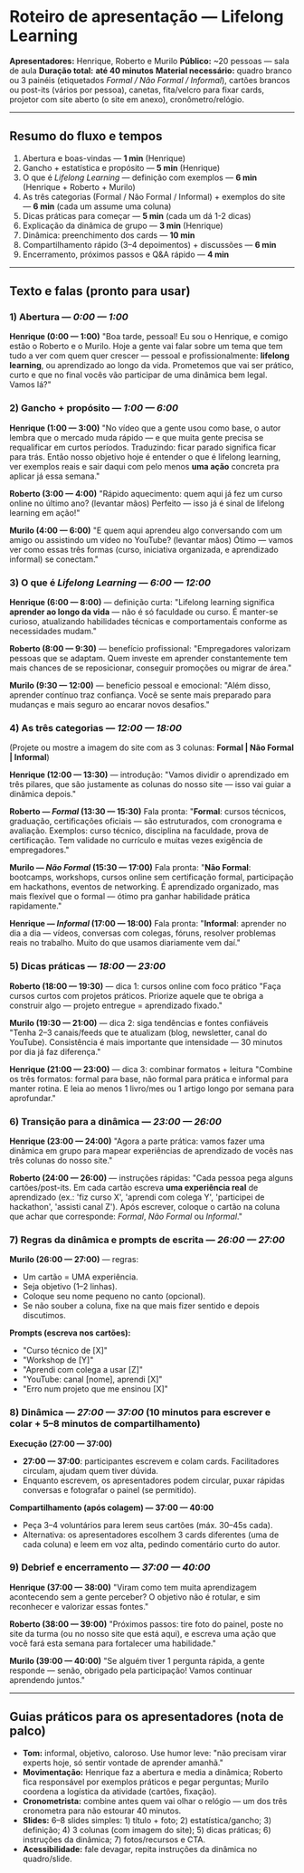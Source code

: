 # Roteiro de apresentação — **Lifelong Learning**

**Apresentadores:** Henrique, Roberto e Murilo
**Público:** ~20 pessoas — sala de aula
**Duração total:** **até 40 minutos**
**Material necessário:** quadro branco ou 3 painéis (etiquetados *Formal / Não Formal / Informal*), cartões brancos ou post-its (vários por pessoa), canetas, fita/velcro para fixar cards, projetor com site aberto (o site em anexo), cronômetro/relógio.

---

## Resumo do fluxo e tempos

1. Abertura e boas-vindas — **1 min** (Henrique)
2. Gancho + estatística e propósito — **5 min** (Henrique)
3. O que é *Lifelong Learning* — definição com exemplos — **6 min** (Henrique + Roberto + Murilo)
4. As três categorias (Formal / Não Formal / Informal) + exemplos do site — **6 min** (cada um assume uma coluna)
5. Dicas práticas para começar — **5 min** (cada um dá 1-2 dicas)
6. Explicação da dinâmica de grupo — **3 min** (Henrique)
7. Dinâmica: preenchimento dos cards — **10 min**
8. Compartilhamento rápido (3–4 depoimentos) + discussões — **6 min**
9. Encerramento, próximos passos e Q&A rápido — **4 min**

---

## Texto e falas (pronto para usar)

### 1) Abertura — *0:00 — 1:00*

**Henrique (0:00 — 1:00)**
"Boa tarde, pessoal! Eu sou o Henrique, e comigo estão o Roberto e o Murilo. Hoje a gente vai falar sobre um tema que tem tudo a ver com quem quer crescer — pessoal e profissionalmente: **lifelong learning**, ou aprendizado ao longo da vida. Prometemos que vai ser prático, curto e que no final vocês vão participar de uma dinâmica bem legal. Vamos lá?"

### 2) Gancho + propósito — *1:00 — 6:00*

**Henrique (1:00 — 3:00)**
"No vídeo que a gente usou como base, o autor lembra que o mercado muda rápido — e que muita gente precisa se requalificar em curtos períodos. Traduzindo: ficar parado significa ficar para trás. Então nosso objetivo hoje é entender o que é lifelong learning, ver exemplos reais e sair daqui com pelo menos **uma ação** concreta pra aplicar já essa semana."

**Roberto (3:00 — 4:00)**
"Rápido aquecimento: quem aqui já fez um curso online no último ano? (levantar mãos) Perfeito — isso já é sinal de lifelong learning em ação!"

**Murilo (4:00 — 6:00)**
"E quem aqui aprendeu algo conversando com um amigo ou assistindo um vídeo no YouTube? (levantar mãos) Ótimo — vamos ver como essas três formas (curso, iniciativa organizada, e aprendizado informal) se conectam."

### 3) O que é *Lifelong Learning* — *6:00 — 12:00*

**Henrique (6:00 — 8:00)** — definição curta:
"Lifelong learning significa **aprender ao longo da vida** — não é só faculdade ou curso. É manter-se curioso, atualizando habilidades técnicas e comportamentais conforme as necessidades mudam."

**Roberto (8:00 — 9:30)** — benefício profissional:
"Empregadores valorizam pessoas que se adaptam. Quem investe em aprender constantemente tem mais chances de se reposicionar, conseguir promoções ou migrar de área."

**Murilo (9:30 — 12:00)** — benefício pessoal e emocional:
"Além disso, aprender contínuo traz confiança. Você se sente mais preparado para mudanças e mais seguro ao encarar novos desafios."

### 4) As três categorias — *12:00 — 18:00*

(Projete ou mostre a imagem do site com as 3 colunas: **Formal | Não Formal | Informal**)

**Henrique (12:00 — 13:30)** — introdução:
"Vamos dividir o aprendizado em três pilares, que são justamente as colunas do nosso site — isso vai guiar a dinâmica depois."

**Roberto — *Formal* (13:30 — 15:30)**
Fala pronta:
"**Formal**: cursos técnicos, graduação, certificações oficiais — são estruturados, com cronograma e avaliação. Exemplos: curso técnico, disciplina na faculdade, prova de certificação. Tem validade no currículo e muitas vezes exigência de empregadores."

**Murilo — *Não Formal* (15:30 — 17:00)**
Fala pronta:
"**Não Formal**: bootcamps, workshops, cursos online sem certificação formal, participação em hackathons, eventos de networking. É aprendizado organizado, mas mais flexível que o formal — ótimo pra ganhar habilidade prática rapidamente."

**Henrique — *Informal* (17:00 — 18:00)**
Fala pronta:
"**Informal**: aprender no dia a dia — vídeos, conversas com colegas, fóruns, resolver problemas reais no trabalho. Muito do que usamos diariamente vem daí."

### 5) Dicas práticas — *18:00 — 23:00*

**Roberto (18:00 — 19:30)** — dica 1: cursos online com foco prático
"Faça cursos curtos com projetos práticos. Priorize aquele que te obriga a construir algo — projeto entregue = aprendizado fixado."

**Murilo (19:30 — 21:00)** — dica 2: siga tendências e fontes confiáveis
"Tenha 2–3 canais/feeds que te atualizam (blog, newsletter, canal do YouTube). Consistência é mais importante que intensidade — 30 minutos por dia já faz diferença."

**Henrique (21:00 — 23:00)** — dica 3: combinar formatos + leitura
"Combine os três formatos: formal para base, não formal para prática e informal para manter rotina. E leia ao menos 1 livro/mes ou 1 artigo longo por semana para aprofundar."

### 6) Transição para a dinâmica — *23:00 — 26:00*

**Henrique (23:00 — 24:00)**
"Agora a parte prática: vamos fazer uma dinâmica em grupo para mapear experiências de aprendizado de vocês nas três colunas do nosso site."

**Roberto (24:00 — 26:00)** — instruções rápidas:
"Cada pessoa pega alguns cartões/post-its. Em cada cartão escreva **uma experiência real** de aprendizado (ex.: 'fiz curso X', 'aprendi com colega Y', 'participei de hackathon', 'assisti canal Z'). Após escrever, coloque o cartão na coluna que achar que corresponde: *Formal*, *Não Formal* ou *Informal*."

### 7) Regras da dinâmica e prompts de escrita — *26:00 — 27:00*

**Murilo (26:00 — 27:00)** — regras:

* Um cartão = UMA experiência.
* Seja objetivo (1–2 linhas).
* Coloque seu nome pequeno no canto (opcional).
* Se não souber a coluna, fixe na que mais fizer sentido e depois discutimos.

**Prompts (escreva nos cartões):**

* "Curso técnico de [X]"
* "Workshop de [Y]"
* "Aprendi com colega a usar [Z]"
* "YouTube: canal [nome], aprendi [X]"
* "Erro num projeto que me ensinou [X]"

### 8) Dinâmica — *27:00 — 37:00* (10 minutos para escrever e colar + 5–8 minutos de compartilhamento)

**Execução (27:00 — 37:00)**

* **27:00 — 37:00**: participantes escrevem e colam cards. Facilitadores circulam, ajudam quem tiver dúvida.
* Enquanto escrevem, os apresentadores podem circular, puxar rápidas conversas e fotografar o painel (se permitido).

**Compartilhamento (após colagem) — 37:00 — 40:00**

* Peça 3–4 voluntários para lerem seus cartões (máx. 30–45s cada).
* Alternativa: os apresentadores escolhem 3 cards diferentes (uma de cada coluna) e leem em voz alta, pedindo comentário curto do autor.

### 9) Debrief e encerramento — *37:00 — 40:00*

**Henrique (37:00 — 38:00)**
"Viram como tem muita aprendizagem acontecendo sem a gente perceber? O objetivo não é rotular, e sim reconhecer e valorizar essas fontes."

**Roberto (38:00 — 39:00)**
"Próximos passos: tire foto do painel, poste no site da turma (ou no nosso site que está aqui), e escreva uma ação que você fará esta semana para fortalecer uma habilidade."

**Murilo (39:00 — 40:00)**
"Se alguém tiver 1 pergunta rápida, a gente responde — senão, obrigado pela participação! Vamos continuar aprendendo juntos."

---

## Guias práticos para os apresentadores (nota de palco)

* **Tom:** informal, objetivo, caloroso. Use humor leve: "não precisam virar experts hoje, só sentir vontade de aprender amanhã."
* **Movimentação:** Henrique faz a abertura e media a dinâmica; Roberto fica responsável por exemplos práticos e pegar perguntas; Murilo coordena a logística da atividade (cartões, fixação).
* **Cronometrista:** combine antes quem vai olhar o relógio — um dos três cronometra para não estourar 40 minutos.
* **Slides:** 6–8 slides simples: 1) título + foto; 2) estatística/gancho; 3) definição; 4) 3 colunas (com imagem do site); 5) dicas práticas; 6) instruções da dinâmica; 7) fotos/recursos e CTA.
* **Acessibilidade:** fale devagar, repita instruções da dinâmica no quadro/slide.